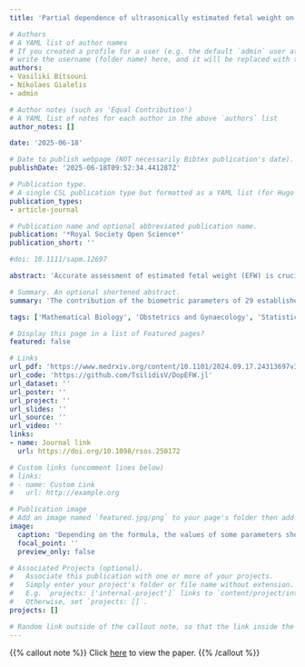 ```yaml
---
title: 'Partial dependence of ultrasonically estimated fetal weight on biometric parameters'

# Authors
# A YAML list of author names
# If you created a profile for a user (e.g. the default `admin` user at `content/authors/admin/`), 
# write the username (folder name) here, and it will be replaced with their full name and linked to their profile.
authors:
- Vasiliki Bitsouni
- Nikolaos Gialelis
- admin

# Author notes (such as 'Equal Contribution')
# A YAML list of notes for each author in the above `authors` list
author_notes: []

date: '2025-06-18'

# Date to publish webpage (NOT necessarily Bibtex publication's date).
publishDate: '2025-06-18T09:52:34.441287Z'

# Publication type.
# A single CSL publication type but formatted as a YAML list (for Hugo requirements).
publication_types:
- article-journal

# Publication name and optional abbreviated publication name.
publication: '*Royal Society Open Science*'
publication_short: ''

#doi: 10.1111/sapm.12697

abstract: 'Accurate assessment of estimated fetal weight (EFW) is crucial in obstetrics, yet the exact contribution of biometric parameters in sonographic formulas remains unclear. Twenty-six datasets from published studies spanning diverse populations and gestational ages were analysed, incorporating measurements of biparietal diameter (BPD), abdominal circumference (AC), head circumference (HC) and femur length (FL). Sobol’ global sensitivity analysis—a variance‑based approach—quantified each parameter’s influence on EFW across 29 established formulas, and bootstrapping estimated the median of the sensitivity indices with 95% confidence intervals. Results showed that AC was generally the dominant predictor, especially in later pregnancy, while BPD, HC and FL exhibited variable importance depending on formula and gestational age. Two-thirds of the formulas demonstrated parameter crossover effects, and nearly half had at least one parameter with minimal contribution. These findings indicate that parameter significance differs by both formula and gestational age, suggesting that clinicians should select EFW formulas based on gestational age, measurement reliability and fetal characteristics. Estimates made with fewer than the intended parameters can be viable in emergencies. The proposed methodology can guide the refinement of existing formulas and the development of improved fetal weight estimation models.'

# Summary. An optional shortened abstract.
summary: 'The contribution of the biometric parameters of 29 established formulas for fetal weight estimation is assessed, using the Sobol’ method, bootstrapping and 26 datasets from published studies.'

tags: ['Mathematical Biology', 'Obstetrics and Gynaecology', 'Statistics']

# Display this page in a list of Featured pages?
featured: false

# Links
url_pdf: 'https://www.medrxiv.org/content/10.1101/2024.09.17.24313697v3.full.pdf'
url_code: 'https://github.com/TsilidisV/DopEFW.jl'
url_dataset: ''
url_poster: ''
url_project: ''
url_slides: ''
url_source: ''
url_video: ''
links:
- name: Journal link
  url: https://doi.org/10.1098/rsos.250172

# Custom links (uncomment lines below)
# links:
# - name: Custom Link
#   url: http://example.org

# Publication image
# Add an image named `featured.jpg/png` to your page's folder then add a caption below.
image:
  caption: 'Depending on the formula, the values of some parameters show substantial fluctuations or are insignificant to the fetal weight estimation'
  focal_point: ''
  preview_only: false

# Associated Projects (optional).
#   Associate this publication with one or more of your projects.
#   Simply enter your project's folder or file name without extension.
#   E.g. `projects: ['internal-project']` links to `content/project/internal-project/index.md`.
#   Otherwise, set `projects: []`.
projects: []

# Random link outside of the callout note, so that the link inside the callout note can work.
---
```

[](https://www.medrxiv.org/content/10.1101/2024.09.17.24313697v3.full.pdf)

{{% callout note %}}
Click [here](https://www.medrxiv.org/content/10.1101/2024.09.17.24313697v3.full.pdf) to view the paper.
{{% /callout %}}

